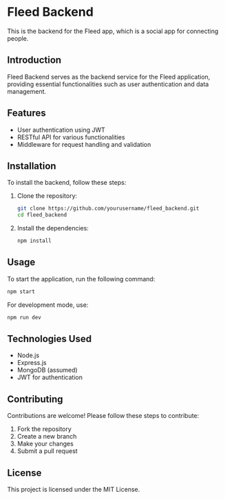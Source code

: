 # Fleed Backend

This is the backend for the Fleed app, which is a social app for connecting people.

## Introduction

Fleed Backend serves as the backend service for the Fleed application, providing essential functionalities such as user authentication and data management.

## Features

- User authentication using JWT
- RESTful API for various functionalities
- Middleware for request handling and validation

## Installation

To install the backend, follow these steps:

1. Clone the repository:
   ```bash
   git clone https://github.com/yourusername/fleed_backend.git
   cd fleed_backend
   ```

2. Install the dependencies:
   ```bash
   npm install
   ```

## Usage

To start the application, run the following command:
```bash
npm start
```
For development mode, use:
```bash
npm run dev
```

## Technologies Used

- Node.js
- Express.js
- MongoDB (assumed)
- JWT for authentication

## Contributing

Contributions are welcome! Please follow these steps to contribute:

1. Fork the repository
2. Create a new branch
3. Make your changes
4. Submit a pull request

## License

This project is licensed under the MIT License.
